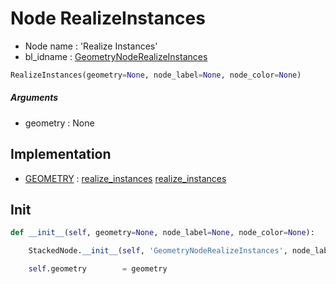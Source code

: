 # Node RealizeInstances

- Node name : 'Realize Instances'
- bl_idname : [GeometryNodeRealizeInstances](https://docs.blender.org/api/current/bpy.types.GeometryNodeRealizeInstances.html)


``` python
RealizeInstances(geometry=None, node_label=None, node_color=None)
```
##### Arguments

- geometry : None

## Implementation

- [GEOMETRY](/docs/GeoNodes/GEOMETRY.md) : [realize_instances](/docs/GeoNodes/socket_GEOMETRY.md#realize_instances) [realize_instances](/docs/GeoNodes/socket_GEOMETRY.md#realize_instances)

## Init

``` python
def __init__(self, geometry=None, node_label=None, node_color=None):

    StackedNode.__init__(self, 'GeometryNodeRealizeInstances', node_label=node_label, node_color=node_color)

    self.geometry        = geometry
```
